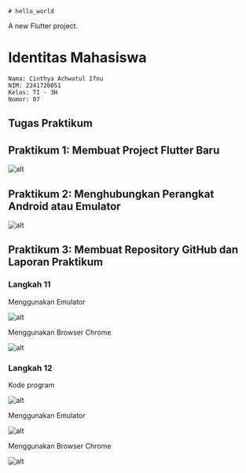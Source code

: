     # hello_world

A new Flutter project.

# Identitas Mahasiswa
    Nama: Cinthya Achwatul Ifnu
    NIM: 2241720051
    Kelas: TI - 3H
    Nomor: 07

## Tugas Praktikum
## Praktikum 1: Membuat Project Flutter Baru
![alt](../../flutter-fundamental-part1/hello_world/build/images/Praktikum1.png)

## Praktikum 2: Menghubungkan Perangkat Android atau Emulator
![alt](../../flutter-fundamental-part1/hello_world/build/images/Praktikum2.png)

## Praktikum 3: Membuat Repository GitHub dan Laporan Praktikum

### Langkah 11
Menggunakan Emulator

![alt](../../flutter-fundamental-part1/hello_world/build/images/Praktikum2.png)

Menggunakan Browser Chrome

![alt](../../flutter-fundamental-part1/hello_world/build/images/Langkah11.png)

### Langkah 12

Kode program

![alt](../../flutter-fundamental-part1/hello_world/build/images/Langkah12.1.png)

Menggunakan Emulator

![alt](../../flutter-fundamental-part1/hello_world/build/images/01.png)

Menggunakan Browser Chrome

![alt](../../flutter-fundamental-part1/hello_world/build/images/Langkah12.2.png)